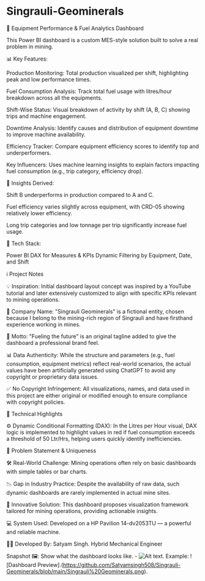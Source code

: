 # Singrauli-Geominerals

🚜 Equipment Performance & Fuel Analytics Dashboard

This Power BI dashboard is a custom MES-style solution built to solve a real problem in mining.

📊 Key Features:

Production Monitoring: Total production visualized per shift, highlighting peak and low performance times.

Fuel Consumption Analysis: Track total fuel usage with litres/hour breakdown across all the equipments.

Shift-Wise Status: Visual breakdown of activity by shift (A, B, C) showing trips and machine engagement.

Downtime Analysis: Identify causes and distribution of equipment downtime to improve machine availability.

Efficiency Tracker: Compare equipment efficiency scores to identify top and underperformers.

Key Influencers: Uses machine learning insights to explain factors impacting fuel consumption (e.g., trip category, efficiency drop).

🧠 Insights Derived:

Shift B underperforms in production compared to A and C.

Fuel efficiency varies slightly across equipment, with CRD-05 showing relatively lower efficiency.

Long trip categories and low tonnage per trip significantly increase fuel usage.


🔧 Tech Stack:

Power BI
DAX for Measures & KPIs
Dynamic Filtering by Equipment, Date, and Shift



ℹ️ Project Notes

💡 Inspiration: Initial dashboard layout concept was inspired by a YouTube tutorial and later extensively customized to align with specific KPIs relevant to mining operations.

🏢 Company Name: "Singrauli Geominerals" is a fictional entity, chosen because I belong to the mining-rich region of Singrauli and have firsthand experience working in mines.

🔖 Motto: "Fueling the future" is an original tagline added to give the dashboard a professional brand feel.

📊 Data Authenticity: While the structure and parameters (e.g., fuel consumption, equipment metrics) reflect real-world scenarios, the actual values have been artificially generated using ChatGPT to avoid any copyright or proprietary data issues.

✅ No Copyright Infringement: All visualizations, names, and data used in this project are either original or modified enough to ensure compliance with copyright policies.



🧮 Technical Highlights

⚙️ Dynamic Conditional Formatting (DAX):
In the Litres per Hour visual, DAX logic is implemented to highlight values in red if fuel consumption exceeds a threshold of 50 Ltr/Hrs, helping users quickly identify inefficiencies.


🚧 Problem Statement & Uniqueness

🛠️ Real-World Challenge: Mining operations often rely on basic dashboards with simple tables or bar charts.

📉 Gap in Industry Practice: Despite the availability of raw data, such dynamic dashboards are rarely implemented in actual mine sites.

🌟 Innovative Solution: This dashboard proposes visualization framework tailored for mining operations, providing actionable insights.



💻 System Used: Developed on a HP Pavilion 14-dv2053TU — a powerful and reliable machine. 

🧑‍💻 Developed By:
Satyam Singh. 
Hybrid Mechanical Engineer


Snapshot 🖼️:
Show what the dashboard looks like. - ![Alt text](https://github.com/Satyamsingh508/Singrauli-Geominerals/blob/main/Singrauli%20Geominerals.png).
Example: ![Dashboard Preview].(https://github.com/Satyamsingh508/Singrauli-Geominerals/blob/main/Singrauli%20Geominerals.png).
